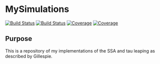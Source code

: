 # MySimulations

[![Build Status](https://travis-ci.com/eggathuru/MySimulations.jl.svg?branch=master)](https://travis-ci.com/eggathuru/MySimulations.jl)
[![Build Status](https://ci.appveyor.com/api/projects/status/github/eggathuru/MySimulations.jl?svg=true)](https://ci.appveyor.com/project/eggathuru/MySimulations-jl)
[![Coverage](https://codecov.io/gh/eggathuru/MySimulations.jl/branch/master/graph/badge.svg)](https://codecov.io/gh/eggathuru/MySimulations.jl)
[![Coverage](https://coveralls.io/repos/github/eggathuru/MySimulations.jl/badge.svg?branch=master)](https://coveralls.io/github/eggathuru/MySimulations.jl?branch=master)

## Purpose
This is a repository of my implementations of the SSA and tau leaping as described by Gillespie.
